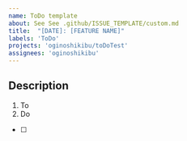 ```yaml
---
name: ToDo template
about: See See .github/ISSUE_TEMPLATE/custom.md
title:  "[DATE]: [FEATURE NAME]"
labels: 'ToDo'
projects: 'oginoshikibu/toDoTest'
assignees: 'oginoshikibu'
---
```



## Description

1. To
2. Do

- [ ] 

